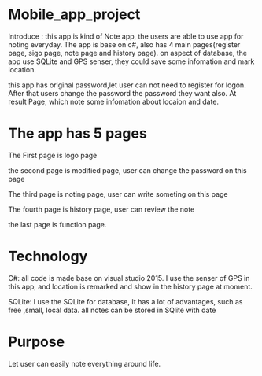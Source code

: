 # Mobile_app_project


Introduce : this app is kind of Note app, the users are able to use app for noting everyday. The app is base on c#, also has 4 main pages(register page, sigo page, note page and history page). on aspect of database, the app use SQLite and GPS senser, they could save some infomation and mark location.

this app has original password,let user can not need to register for logon. After that users change the password the password they want also. At result Page, which note some infomation about locaion and date.




# The app has 5 pages

The First page is logo page

the second page is modified page, user can change the password on this page

The third page is noting page, user can write someting on this page

The fourth page is history page, user can review the note

the last page is function page.




# Technology

C#: all code is made base on visual studio 2015. I use the senser of GPS in this app, and location is remarked and show in the history page at moment.

SQLite: I use the SQLite for database, It has a lot of advantages, such as free ,small, local data. all notes can be stored in SQlite with date


# Purpose

Let user can easily note everything around life.
